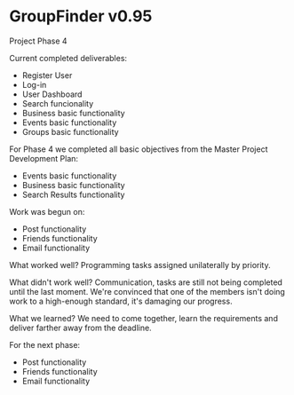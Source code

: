 # GroupFinder v0.95

Project Phase 4

Current completed deliverables:
- Register User
- Log-in
- User Dashboard
- Search funcionality
- Business basic functionality
- Events basic functionality
- Groups basic functionality

For Phase 4 we completed all basic objectives from the Master Project Development Plan:
- Events basic functionality
- Business basic functionality
- Search Results functionality

Work was begun on:
- Post functionality
- Friends functionality
- Email functionality

What worked well?
Programming tasks assigned unilaterally by priority.

What didn't work well?
Communication, tasks are still not being completed until the last moment. We're convinced that one of the members isn't doing work to a high-enough standard, it's damaging our progress.

What we learned?
We need to come together, learn the requirements and deliver farther away from the deadline.


For the next phase:
- Post functionality
- Friends functionality
- Email functionality
